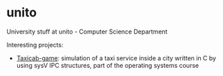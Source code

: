 # unito
University stuff at unito - Computer Science Department

Interesting projects:
* [Taxicab-game](https://github.com/andreadlm/unito/tree/master/so/Progetto/Taxicab-game): simulation of a taxi service inside a city written in C by using sysV IPC structures, part of the operating systems course
